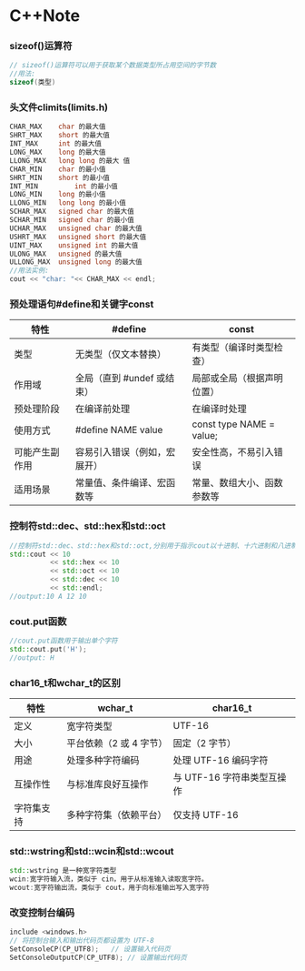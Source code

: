 # C++Note
### sizeof()运算符
```C++
// sizeof()运算符可以用于获取某个数据类型所占用空间的字节数
//用法:
sizeof(类型)
```
### 头文件climits(limits.h)
```C++
CHAR_MAX	char 的最大值
SHRT_MAX	short 的最大值
INT_MAX  	int 的最大值
LONG_MAX	long 的最大值
LLONG_MAX	long long 的最大 值
CHAR_MIN	char 的最小值
SHRT_MIN	short 的最小值
INT_MIN	        int 的最小值
LONG_MIN	long 的最小值
LLONG_MIN	long long 的最小值
SCHAR_MAX	signed char 的最大值
SCHAR_MIN	signed char 的最小值
UCHAR_MAX	unsigned char 的最大值
USHRT_MAX	unsigned short 的最大值
UINT_MAX	unsigned int 的最大值
ULONG_MAX	unsigned 的最大值
ULLONG_MAX	unsigned long 的最大值
//用法实例:
cout << "char: "<< CHAR_MAX << endl;
```
### 预处理语句#define和关键字const

 | 特性	| #define	| const|
 | ------------- | -------- | ----|
| 类型	| 无类型（仅文本替换）|	有类型（编译时类型检查）
|  作用域	| 全局（直到 #undef 或结束）|	局部或全局（根据声明位置）
| 预处理阶段	|在编译前处理	|在编译时处理
| 使用方式|	#define NAME value|	const type NAME = value;
| 可能产生副作用	| 容易引入错误（例如，宏展开）|	安全性高，不易引入错误
| 适用场景	| 常量值、条件编译、宏函数等	| 常量、数组大小、函数参数等

### 控制符std::dec、std::hex和std::oct
```C++
//控制符std::dec、std::hex和std::oct,分别用于指示cout以十进制、十六进制和八进制格式显示整数
std::cout << 10 
          << std::hex << 10 
          << std::oct << 10 
          << std::dec << 10 
          << std::endl;
//output:10 A 12 10
```

### cout.put函数
```C++
//cout.put函数用于输出单个字符
std::cout.put('H');
//output: H
```
### char16_t和wchar_t的区别
|特性|	wchar_t	|char16_t|
|----|----|---|
|定义	|宽字符类型|	UTF-16| 字符类型
大小|	平台依赖（2 或 4 字节）|	固定（2 字节）
用途	|处理多种字符编码	|处理 UTF-16 编码字符
互操作性|	与标准库良好互操作	|与 UTF-16 字符串类型互操作
字符集支持	|多种字符集（依赖平台）	|仅支持 UTF-16
### std::wstring和std::wcin和std::wcout
```C++
std::wstring 是一种宽字符类型
wcin:宽字符输入流，类似于 cin，用于从标准输入读取宽字符。
wcout:宽字符输出流，类似于 cout，用于向标准输出写入宽字符
```

### 改变控制台编码
```C++
include <windows.h>
// 将控制台输入和输出代码页都设置为 UTF-8
SetConsoleCP(CP_UTF8);   // 设置输入代码页
SetConsoleOutputCP(CP_UTF8); // 设置输出代码页
```